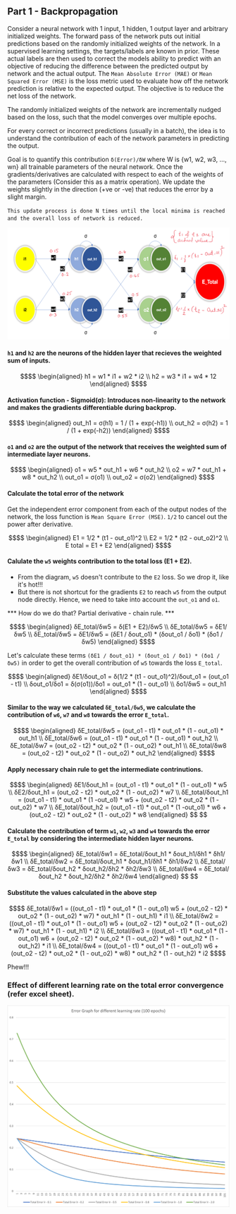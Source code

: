 ## Part 1 - Backpropagation

Consider a neural network with 1 input, 1 hidden, 1 output layer and arbitrary initialized weights.
The forward pass of the network puts out initial predictions based on the randomly initialized weights of the network.
In a supervised learning settings, the targets/labels are known in prior. These actual labels are then used to correct the models ability to predict with an objective of reducing the difference between the predicted output by network and the actual output. The `Mean Absolute Error (MAE)` or `Mean Squared Error (MSE)` is the loss metric used to evaluate how off the network prediction is relative to the expected output. 
The objective is to reduce the net loss of the network. 

The randomly initialized weights of the network are incrementally nudged based on the loss, such that the model converges over multiple epochs.

For every correct or incorrect predictions (usually in a batch), the idea is to understand the contribution of each of the network parameters in predicting the output. 

Goal is to quantify this contribution
`δ(Error)/δW` where W is {w1, w2, w3, ..., wn} all trainable parameters of the neural network.
Once the gradients/derivatives are calculated with respect to each of the weights of the parameters (Consider this as a matrix operation). We update the weights slightly in the direction (+ve or -ve) that reduces the error by a slight margin.

`This update process is done N times until the local minima is reached and the overall loss of network is reduced.`


![image info](images/nn.png)

#### `h1` and `h2` are the neurons of the hidden layer that recieves the weighted sum of inputs.
```math
$$
\begin{aligned}
h1 = w1 * i1 + w2 * i2 \\
h2 = w3 * i1 + w4 * 12    
\end{aligned}
$$
```

#### Activation function - Sigmoid(σ): Introduces non-linearity to the network and makes the gradients differentiable during backprop.
```math
$$
\begin{aligned}
out_h1 = σ(h1) = 1 / (1 + exp(-h1)) \\
out_h2 = σ(h2) = 1 / (1 + exp(-h2))
\end{aligned}
$$
```

#### `o1` and `o2` are the output of the network that receives the weighted sum of intermediate layer neurons.
```math
$$
\begin{aligned}
o1 = w5 * out_h1 + w6 * out_h2 \\
o2 = w7 * out_h1 + w8 * out_h2 \\
out_o1 = σ(o1) \\
out_o2 = σ(o2)
\end{aligned}
$$
```

#### Calculate the total error of the network
Get the independent error component from each of the output nodes of the network, the loss function is `Mean Square Error (MSE)`. `1/2` to cancel out the power after derivative.
```math
$$
\begin{aligned}
E1 = 1/2 * (t1 - out_o1)^2 \\
E2 = 1/2 * (t2 - out_o2)^2 \\
E total = E1 + E2
\end{aligned}
$$
```


#### Calulate the `w5` weights contribution to the total loss (E1 + E2).

-   From the diagram, `w5` doesn't contribute to the `E2` loss. So we drop it, like it's hot!!!
-   But there is not shortcut for the gradients `E2` to reach `w5` from the output node directly. Hence, we need to take into account the `out_o1` and `o1`.

*** How do we do that? Partial derivative - chain rule. ***

```math
$$
\begin{aligned}
δE_total/δw5 = δ(E1 + E2)/δw5 \\
δE_total/δw5 = δE1/δw5 \\
δE_total/δw5 = δE1/δw5 = (δE1 / δout_o1) * (δout_o1 / δo1) * (δo1 / δw5)
\end{aligned}
$$
```

Let's calculate these terms `(δE1 / δout_o1) * (δout_o1 / δo1) * (δo1 / δw5)` in order to get the overall contribution of `w5` towards the loss `E_total`.

```math
$$
\begin{aligned}
δE1/δout_o1 = δ(1/2 * (t1 - out_o1)^2)/δout_o1 = (out_o1 - t1) \\
δout_o1/δo1 = δ(σ(o1))/δo1 = out_o1 * (1 - out_o1) \\
δo1/δw5 = out_h1
\end{aligned}
$$
```

#### Similar to the way we calculated `δE_total/δw5`, we calculate the contribution of `w6`, `w7` and `w8` towards the error `E_total`.
```math
$$
\begin{aligned}
δE_total/δw5 = (out_o1 - t1) * out_o1 * (1 - out_o1) * out_h1 \\
δE_total/δw6 = (out_o1 - t1) * out_o1 * (1 - out_o1) * out_h2 \\
δE_total/δw7 = (out_o2 - t2) * out_o2 * (1 - out_o2) * out_h1 \\
δE_total/δw8 = (out_o2 - t2) * out_o2 * (1 - out_o2) * out_h2
\end{aligned}
$$
```

#### Apply necessary chain rule to get the intermediate contrinutions.
```math
$$
\begin{aligned}
δE1/δout_h1 = (out_o1 - t1) * out_o1 * (1 - out_o1) * w5 \\
δE2/δout_h1 = (out_o2 - t2) * out_o2 * (1 - out_o2) * w7 \\
δE_total/δout_h1 = (out_o1 - t1) * out_o1 * (1 -out_o1) * w5 + (out_o2 - t2) * out_o2 * (1 - out_o2) * w7 \\
δE_total/δout_h2 = (out_o1 - t1) * out_o1 * (1 -out_o1) * w6 + (out_o2 - t2) * out_o2 * (1 - out_o2) * w8
\end{aligned}
$$	
```																	
#### Calculate the contribution of term `w1`, `w2`, `w3` and `w4` towards the error `E_total` by considering the intermediate hidden layer neurons.
```math
$$
\begin{aligned}
δE_total/δw1 = δE_total/δout_h1 * δout_h1/δh1 * δh1/δw1 \\
δE_total/δw2 = δE_total/δout_h1 * δout_h1/δh1 * δh1/δw2 \\
δE_total/δw3 = δE_total/δout_h2 * δout_h2/δh2 * δh2/δw3 \\
δE_total/δw4 = δE_total/δout_h2 * δout_h2/δh2 * δh2/δw4
\end{aligned}
$$																			
```

#### Substitute the values calculated in the above step
```math
$$
δE_total/δw1 = ((out_o1 - t1) * out_o1 * (1 - out_o1) w5 + (out_o2 - t2) * out_o2 * (1 - out_o2) * w7) * out_h1 * (1 - out_h1) * i1 \\
δE_total/δw2 = ((out_o1 - t1) * out_o1 * (1 - out_o1) w5 + (out_o2 - t2) * out_o2 * (1 - out_o2) * w7) * out_h1 * (1 - out_h1) * i2 \\
δE_total/δw3 = ((out_o1 - t1) * out_o1 * (1 - out_o1) w6 + (out_o2 - t2) * out_o2 * (1 - out_o2) * w8) * out_h2 * (1 - out_h2) * i1 \\
δE_total/δw4 = ((out_o1 - t1) * out_o1 * (1 - out_o1) w6 + (out_o2 - t2) * out_o2 * (1 - out_o2) * w8) * out_h2 * (1 - out_h2) * i2
$$
```

Phew!!!

### Effect of different learning rate on the total error convergence (refer excel sheet).


<img src="images/learning_rate.png" alt="drawing" width="1024"/>
